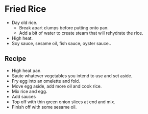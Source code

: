 # Fried Rice

- Day old rice.
  - Break apart clumps before putting onto pan.
  - Add a bit of water to create steam that will rehydrate the rice.
- High heat.
- Soy sauce, sesame oil, fish sauce, oyster sauce..

## Recipe

- High heat pan.
- Saute whatever vegetables you intend to use and set aside.
- Fry egg into an omelette and fold.
- Move egg aside, add more oil and cook rice.
- Mix rice and egg.
- Add sauces
- Top off with thin green onion slices at end and mix.
- Finish off with some sesame oil.
